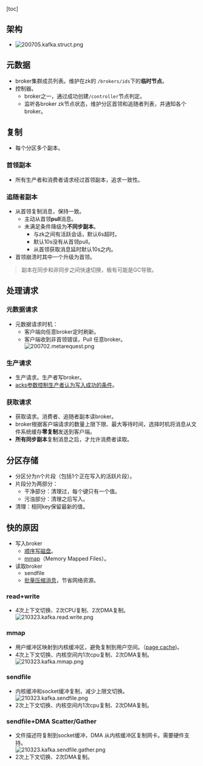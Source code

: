 [toc]
## 架构 ##
- ![200705.kafka.struct.png](https://img-blog.csdnimg.cn/20200708134216538.png)

## 元数据 ##
- broker集群成员列表。维护在zk的 ```/brokers/ids```下的**临时节点**。
- 控制器。
  - broker之一，通过成功创建```/controller```节点判定。
  - 监听各broker zk节点状态，维护分区首领和追随者列表，并通知各个broker。

## 复制 ##
- 每个分区多个副本。
### 首领副本 ###
- 所有生产者和消费者请求经过首领副本，追求一致性。

### 追随者副本 ###
- 从首领复制消息，保持一致。
  - 主动从首领**pull**消息。
  - 未满足条件降级为**不同步副本**。
    - 与zk之间有活跃会话，默认6s超时。
    - 默认10s没有从首领pull。
    - 从首领获取消息延时默认10s之内。
- 首领崩溃时其中一个升级为首领。

> 副本在同步和非同步之间快速切换，极有可能是GC导致。

## 处理请求 ##
### 元数据请求 ###
- 元数据请求时机：
  - 客户端向任意broker定时刷新。
  - 客户端收到非首领错误，Pull 任意broker。<br>![200702.metarequest.png](https://img-blog.csdnimg.cn/20200708134216616.png)

### 生产请求 ###
- 生产请求。生产者写broker。
- [acks参数控制生产者认为写入成功的条件](https://blog.csdn.net/qq_40369829/article/details/107203986)。

### 获取请求 ###
- 获取请求。消费者、追随者副本读broker。
- broker根据客户端请求的数量上限下限、最大等待时间，选择时机将消息从文件系统缓存**零复制**发送到客户端。
- **所有同步副本**复制消息之后，才允许消费者读取。

## 分区存储 ##
- 分区分为n个片段（包括1个正在写入的活跃片段）。
- 片段分为两部分：
  - 干净部分：清理过，每个键只有一个值。
  - 污浊部分：清理之后写入。
- 清理：相同key保留最新的值。

## 快的原因 ##
- 写入broker
  - [顺序写磁盘](https://mp.weixin.qq.com/s/5Mcs1zmoyB6b03c1NGotZA)。
  - [mmap](https://mp.weixin.qq.com/s/-W3oh_fFugZLMF8P5RFSjQ)（Memory Mapped Files）。
- 读取broker
  - sendfile
  - [批量压缩消息](https://mp.weixin.qq.com/s/5Mcs1zmoyB6b03c1NGotZA)，节省网络资源。

### read+write ###
- 4次上下文切换、2次CPU复制、2次DMA复制。<br>![210323.kafka.read.write.png](https://img-blog.csdnimg.cn/20210323002526898.png)

### mmap ###
- 用户缓冲区映射到内核缓冲区，避免复制到用户空间。（[page cache](https://blog.csdn.net/qq_34827674/article/details/108756999))。
- 4次上下文切换、内核空间内1次cpu复制、2次DMA复制。<br>![210323.kafka.mmap.png](https://img-blog.csdnimg.cn/20210323002526921.png)

### sendfile ###
- 内核缓冲和socket缓冲复制，减少上限文切换。<br>![210323.kafka.sendfile.png](https://img-blog.csdnimg.cn/20210323002526844.png)
- 2次上下文切换、内核空间内1次cpu复制、2次DMA复制。

### sendfile+DMA Scatter/Gather ###
- 文件描述符复制到socket缓冲，DMA 从内核缓冲区复制网卡。需要硬件支持。<br>![210323.kafka.sendfile.gather.png](https://img-blog.csdnimg.cn/20210421004128315.png)
- 2次上下文切换、2次DMA复制。
